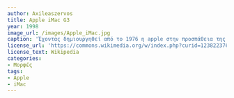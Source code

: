 ```yaml
---
author: Axileaszervos
title: Apple iMac G3
year: 1998 
image_url: /images/Apple_iMac.jpg
caption: 'Έχοντας δημιουργηθεί από το 1976 η apple στην προσπάθεια της να αναλογιστεί κολοσσούς στον τομέα της τεχνολογίας όπως η IBM σε συνεργασία με τον σχεδιαστή προϊόντων jony Ive κυκλοφορεί τον iMacG3, Ο iMac G3 ήταν ο πρώτος iMac που κυκλοφόρησε ποτέ, η επιτυχία του δεν οφείλετε ούτε στην τιμή του ούτε στα τεχνικά χαρακτηριστικά του άλλα στον  μοντέρνο σχεδιασμό του και στην η ευκολία που παρείχε στους χρήστες. χάρης την επιτυχία του iMac η apple ανακάλυψε την ταυτότητα της σαν εταιρία και ακολουθεί την ίδια τακτική μέχρι και σήμερα'
license_url: 'https://commons.wikimedia.org/w/index.php?curid=123822376'
license_text: Wikipedia
categories:
- Μορφές
tags:
- Apple
- iMac
---
```


